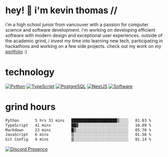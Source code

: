 # hey! 👋 i'm kevin thomas //

i'm a high school junior from vancouver with a passion for computer science and software development. i'm working on developing efficient software with modern design and exceptional user experiences. outside of the academic grind, i invest my time into learning new tech, participating in hackathons and working on a few side projects. check out my work on my [portfolio](https://kevinjosethomas.com/) :)

# technology

[![Python](https://i.imgur.com/uJCFGqb.png)](https://kevinthomas.codes/stack)
[![TypeScript](https://i.imgur.com/LlHxpmm.png)](https://kevinthomas.codes/stack)
[![PostgreSQL](https://i.imgur.com/JtHCo5L.png)](https://kevinthomas.codes/stack)
[![NextJS](https://i.imgur.com/S1zqWbT.png)](https://kevinthomas.codes/stack)
[![Software](https://i.imgur.com/cdfHm5u.png)](https://kevinthomas.codes/stack)

# grind hours

<!--START_SECTION:waka-->

```txt
Python       5 hrs 31 mins   ████████████████████▒░░░░   81.03 %
TypeScript   41 mins         ██▓░░░░░░░░░░░░░░░░░░░░░░   10.09 %
Markdown     23 mins         █▒░░░░░░░░░░░░░░░░░░░░░░░   05.70 %
JavaScript   6 mins          ▒░░░░░░░░░░░░░░░░░░░░░░░░   01.58 %
Git Config   4 mins          ▒░░░░░░░░░░░░░░░░░░░░░░░░   01.14 %
```

<!--END_SECTION:waka-->

[![Discord Presence](https://lanyard.cnrad.dev/api/418707912836382721)](https:/kevinthomas.codes/)
